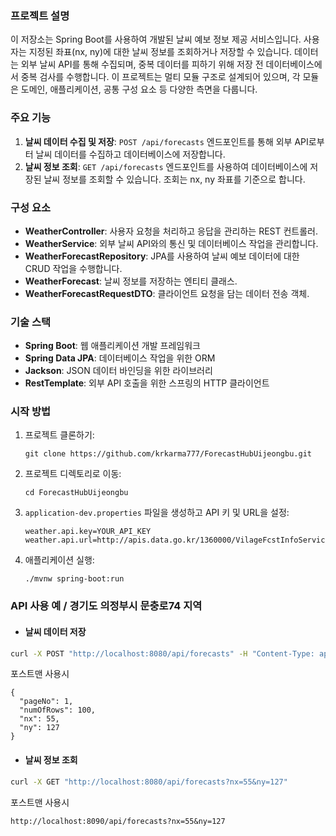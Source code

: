 ### 프로젝트 설명

이 저장소는 Spring Boot를 사용하여 개발된 날씨 예보 정보 제공 서비스입니다. 사용자는 지정된 좌표(nx, ny)에 대한 날씨 정보를 조회하거나 저장할 수 있습니다. 데이터는 외부 날씨 API를 통해 수집되며, 중복 데이터를 피하기 위해 저장 전 데이터베이스에서 중복 검사를 수행합니다. 이 프로젝트는 멀티 모듈 구조로 설계되어 있으며, 각 모듈은 도메인, 애플리케이션, 공통 구성 요소 등 다양한 측면을 다룹니다.

### 주요 기능

1. **날씨 데이터 수집 및 저장**: `POST /api/forecasts` 엔드포인트를 통해 외부 API로부터 날씨 데이터를 수집하고 데이터베이스에 저장합니다.
2. **날씨 정보 조회**: `GET /api/forecasts` 엔드포인트를 사용하여 데이터베이스에 저장된 날씨 정보를 조회할 수 있습니다. 조회는 nx, ny 좌표를 기준으로 합니다.

### 구성 요소

- **WeatherController**: 사용자 요청을 처리하고 응답을 관리하는 REST 컨트롤러.
- **WeatherService**: 외부 날씨 API와의 통신 및 데이터베이스 작업을 관리합니다.
- **WeatherForecastRepository**: JPA를 사용하여 날씨 예보 데이터에 대한 CRUD 작업을 수행합니다.
- **WeatherForecast**: 날씨 정보를 저장하는 엔티티 클래스.
- **WeatherForecastRequestDTO**: 클라이언트 요청을 담는 데이터 전송 객체.

### 기술 스택

- **Spring Boot**: 웹 애플리케이션 개발 프레임워크
- **Spring Data JPA**: 데이터베이스 작업을 위한 ORM
- **Jackson**: JSON 데이터 바인딩을 위한 라이브러리
- **RestTemplate**: 외부 API 호출을 위한 스프링의 HTTP 클라이언트

### 시작 방법

1. 프로젝트 클론하기:
   ```
   git clone https://github.com/krkarma777/ForecastHubUijeongbu.git
   ```
2. 프로젝트 디렉토리로 이동:
   ```
   cd ForecastHubUijeongbu
   ```
3. `application-dev.properties` 파일을 생성하고 API 키 및 URL을 설정:
   ```
   weather.api.key=YOUR_API_KEY
   weather.api.url=http://apis.data.go.kr/1360000/VilageFcstInfoService_2.0/getVilageFcst
   ```
4. 애플리케이션 실행:
   ```
   ./mvnw spring-boot:run
   ```

### API 사용 예 / 경기도 의정부시 문충로74 지역

- #### 날씨 데이터 저장

```bash
curl -X POST "http://localhost:8080/api/forecasts" -H "Content-Type: application/json" -d '{"pageNo": 1, "numOfRows": 10, "nx": 55, "ny": 127}'
```

포스트맨 사용시

```
{
  "pageNo": 1,
  "numOfRows": 100,
  "nx": 55,
  "ny": 127
}
```

- #### 날씨 정보 조회

```bash
curl -X GET "http://localhost:8080/api/forecasts?nx=55&ny=127"
```

포스트맨 사용시

```
http://localhost:8090/api/forecasts?nx=55&ny=127
```
